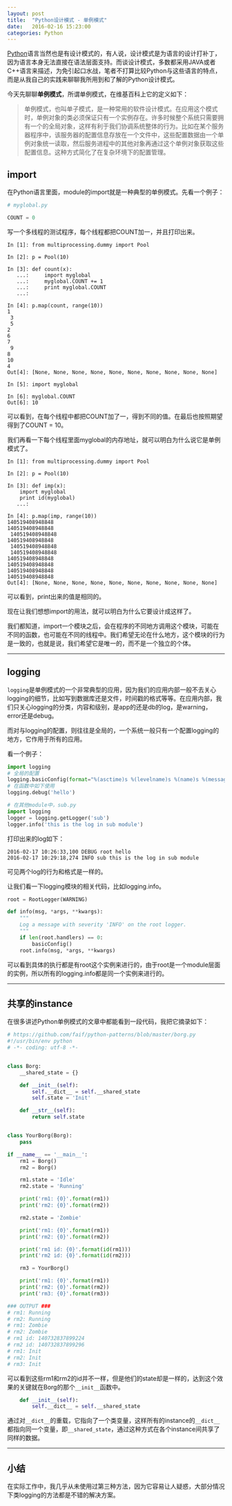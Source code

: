 ```yaml
---
layout: post
title:  "Python设计模式 - 单例模式"
date:   2016-02-16 15:23:00
categories: Python
---
```

[Python](https://www.python.org)语言当然也是有设计模式的，有人说，设计模式是为语言的设计打补丁，因为语言本身无法直接在语法层面支持。而谈设计模式，多数都采用JAVA或者C++语言来描述，为免引起口水战，笔者不打算比较Python与这些语言的特点，而是从我自己的实践来聊聊我所用到和了解的Python设计模式。

今天先聊聊**单例模式**，所谓单例模式，在维基百科上它的定义如下：

>单例模式，也叫单子模式，是一种常用的软件设计模式。在应用这个模式时，单例对象的类必须保证只有一个实例存在。许多时候整个系统只需要拥有一个的全局对象，这样有利于我们协调系统整体的行为。比如在某个服务器程序中，该服务器的配置信息存放在一个文件中，这些配置数据由一个单例对象统一读取，然后服务进程中的其他对象再通过这个单例对象获取这些配置信息。这种方式简化了在复杂环境下的配置管理。

## import

在Python语言里面，module的import就是一种典型的单例模式。先看一个例子：

```python
# myglobal.py

COUNT = 0
```

写一个多线程的测试程序，每个线程都把COUNT加一，并且打印出来。

```
In [1]: from multiprocessing.dummy import Pool

In [2]: p = Pool(10)

In [3]: def count(x):
   ...:     import myglobal
   ...:     myglobal.COUNT += 1
   ...:     print myglobal.COUNT
   ...:

In [4]: p.map(count, range(10))
1
 3
 5
2
6
7
 9
8
10
4
Out[4]: [None, None, None, None, None, None, None, None, None, None]

In [5]: import myglobal

In [6]: myglobal.COUNT
Out[6]: 10
```

可以看到，在每个线程中都把COUNT加了一，得到不同的值。在最后也按照期望得到了COUNT = 10。

我们再看一下每个线程里面myglobal的内存地址，就可以明白为什么说它是单例模式了。

```
In [1]: from multiprocessing.dummy import Pool

In [2]: p = Pool(10)

In [3]: def imp(x):
    import myglobal
    print id(myglobal)
   ...:

In [4]: p.map(imp, range(10))
140519408948848
140519408948848
 140519408948848
140519408948848
 140519408948848
 140519408948848
140519408948848
140519408948848
140519408948848
140519408948848
Out[4]: [None, None, None, None, None, None, None, None, None, None]
```

可以看到，print出来的值是相同的。

现在让我们想想import的用法，就可以明白为什么它要设计成这样了。

我们都知道，import一个模块之后，会在程序的不同地方调用这个模块，可能在不同的函数，也可能在不同的线程中。我们希望无论在什么地方，这个模块的行为是一致的，也就是说，我们希望它是唯一的，而不是一个独立的个体。

---

## logging

`logging`是单例模式的一个非常典型的应用，因为我们的应用内部一般不去关心logging的细节，比如写到数据库还是文件，时间戳的格式等等。在应用内部，我们只关心logging的分类，内容和级别，是app的还是db的log，是warning，error还是debug。

而对与logging的配置，则往往是全局的，一个系统一般只有一个配置logging的地方，它作用于所有的应用。

看一个例子：

```python
import logging
# 全局的配置
logging.basicConfig(format="%(asctime)s %(levelname)s %(name)s %(message)s", level='DEBUG')
# 在函数中如下使用
logging.debug('hello')

# 在其他module中，sub.py
import logging
logger = logging.getLogger('sub')
logger.info('this is the log in sub module')
```

打印出来的log如下：

```
2016-02-17 10:26:33,100 DEBUG root hello
2016-02-17 10:29:18,274 INFO sub this is the log in sub module
```

可见两个log的行为和格式是一样的。

让我们看一下logging模块的相关代码，比如logging.info。

```python
root = RootLogger(WARNING)

def info(msg, *args, **kwargs):
    """
    Log a message with severity 'INFO' on the root logger.
    """
    if len(root.handlers) == 0:
        basicConfig()
    root.info(msg, *args, **kwargs)
```

可以看到具体的执行都是有root这个实例来进行的，由于root是一个module层面的实例，所以所有的logging.info都是同一个实例来进行的。

---

## 共享的instance

在很多讲述Python单例模式的文章中都能看到一段代码，我把它摘录如下：

```python
# https://github.com/faif/python-patterns/blob/master/borg.py
#!/usr/bin/env python
# -*- coding: utf-8 -*-


class Borg:
    __shared_state = {}

    def __init__(self):
        self.__dict__ = self.__shared_state
        self.state = 'Init'

    def __str__(self):
        return self.state


class YourBorg(Borg):
    pass

if __name__ == '__main__':
    rm1 = Borg()
    rm2 = Borg()

    rm1.state = 'Idle'
    rm2.state = 'Running'

    print('rm1: {0}'.format(rm1))
    print('rm2: {0}'.format(rm2))

    rm2.state = 'Zombie'

    print('rm1: {0}'.format(rm1))
    print('rm2: {0}'.format(rm2))

    print('rm1 id: {0}'.format(id(rm1)))
    print('rm2 id: {0}'.format(id(rm2)))

    rm3 = YourBorg()

    print('rm1: {0}'.format(rm1))
    print('rm2: {0}'.format(rm2))
    print('rm3: {0}'.format(rm3))

### OUTPUT ###
# rm1: Running
# rm2: Running
# rm1: Zombie
# rm2: Zombie
# rm1 id: 140732837899224
# rm2 id: 140732837899296
# rm1: Init
# rm2: Init
# rm3: Init
```

可以看到这些rm1和rm2的id并不一样，但是他们的state却是一样的，达到这个效果的关键就在Borg的那个`__init__`函数中。

```python
    def __init__(self):
        self.__dict__ = self.__shared_state
```

通过对`__dict__`的重载，它指向了一个类变量，这样所有的instance的`__dict__`都指向同一个变量，即`__shared_state`，通过这种方式在各个instance间共享了同样的数据。

---

## 小结

在实际工作中，我几乎从未使用过第三种方法，因为它容易让人疑惑，大部分情况下类logging的方法都是不错的解决方案。
